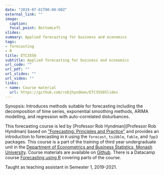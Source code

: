 ```yaml
---
date: "2019-07-01T00:00:00Z"
external_link: ""
image:
  caption: 
  focal_point: BottomLeft
slides: 
summary: Applied forecasting for business and economics
tags:
- forecasting
- R
title: ETC3550
subtitle: Applied forecasting for business and economics
url_code: ""
url_pdf: ""
url_slides: ""
url_video: ""
links:
- name: Course material
  url: https://github.com/robjhyndman/ETC3550Slides
---
```


Synopsis: Introduces methods suitable for forecasting including the decomposition of time series, exponential smoothing methods, ARIMA modelling, and regression with auto-correlated disturbances. 

This forecasting course is led by [Professor Rob Hyndman](Professor Rob Hyndman) based on ["Forecasting: Principles and Practice"](https://otexts.com/fpp3/) and provides an introduction to forecasting in `R` using the `forecast`, `tsibble`, `fable`, and `fpp3` packages. This course is a part of the training of third year undergraduate unit in the [Department of Econometrics and Business Statistics, Monash University](http://www.monash.edu/pubs/2019handbooks/units/index-byou-department-of-econometrics-and-business-statistics.html). Course materials are available on [Github](https://github.com/robjhyndman/ETC3550Slides). There is a Datacamp course [Forecasting using R](https://www.datacamp.com/courses/forecasting-using-r) covering parts of the course.

Taught as teaching assistant in Semester 1, 2019-2021.
